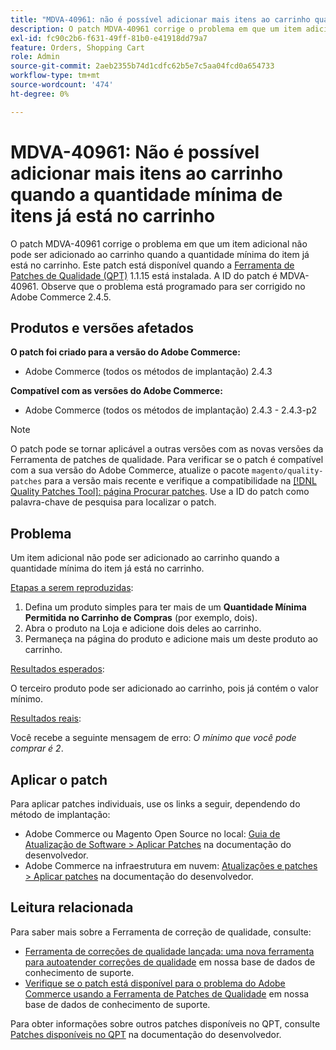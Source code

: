 ```yaml
---
title: "MDVA-40961: não é possível adicionar mais itens ao carrinho quando a quantidade mínima de itens já está no carrinho"
description: O patch MDVA-40961 corrige o problema em que um item adicional não pode ser adicionado ao carrinho quando a quantidade mínima do item já está no carrinho. Este patch está disponível quando a [Ferramenta de correções de qualidade (QPT)](/help/announcements/adobe-commerce-announcements/magento-quality-patches-released-new-tool-to-self-serve-quality-patches.md) 1.1.15 está instalada. A ID do patch é MDVA-40961. Observe que o problema está programado para ser corrigido no Adobe Commerce 2.4.5.
exl-id: fc90c2b6-f631-49ff-81b0-e41918dd79a7
feature: Orders, Shopping Cart
role: Admin
source-git-commit: 2aeb2355b74d1cdfc62b5e7c5aa04fcd0a654733
workflow-type: tm+mt
source-wordcount: '474'
ht-degree: 0%

---
```


# MDVA-40961: Não é possível adicionar mais itens ao carrinho quando a quantidade mínima de itens já está no carrinho

O patch MDVA-40961 corrige o problema em que um item adicional não pode ser adicionado ao carrinho quando a quantidade mínima do item já está no carrinho. Este patch está disponível quando a [Ferramenta de Patches de Qualidade (QPT)](/help/announcements/adobe-commerce-announcements/magento-quality-patches-released-new-tool-to-self-serve-quality-patches.md) 1.1.15 está instalada. A ID do patch é MDVA-40961. Observe que o problema está programado para ser corrigido no Adobe Commerce 2.4.5.

## Produtos e versões afetados

**O patch foi criado para a versão do Adobe Commerce:**

* Adobe Commerce (todos os métodos de implantação) 2.4.3

**Compatível com as versões do Adobe Commerce:**

* Adobe Commerce (todos os métodos de implantação) 2.4.3 - 2.4.3-p2

>[!NOTE]
>
>O patch pode se tornar aplicável a outras versões com as novas versões da Ferramenta de patches de qualidade. Para verificar se o patch é compatível com a sua versão do Adobe Commerce, atualize o pacote `magento/quality-patches` para a versão mais recente e verifique a compatibilidade na [[!DNL Quality Patches Tool]: página Procurar patches](https://experienceleague.adobe.com/tools/commerce-quality-patches/index.html). Use a ID do patch como palavra-chave de pesquisa para localizar o patch.

## Problema

Um item adicional não pode ser adicionado ao carrinho quando a quantidade mínima do item já está no carrinho.

<u>Etapas a serem reproduzidas</u>:

1. Defina um produto simples para ter mais de um **Quantidade Mínima Permitida no Carrinho de Compras** (por exemplo, dois).
1. Abra o produto na Loja e adicione dois deles ao carrinho.
1. Permaneça na página do produto e adicione mais um deste produto ao carrinho.

<u>Resultados esperados</u>:

O terceiro produto pode ser adicionado ao carrinho, pois já contém o valor mínimo.

<u>Resultados reais</u>:

Você recebe a seguinte mensagem de erro: *O mínimo que você pode comprar é 2*.

## Aplicar o patch

Para aplicar patches individuais, use os links a seguir, dependendo do método de implantação:

* Adobe Commerce ou Magento Open Source no local: [Guia de Atualização de Software > Aplicar Patches](https://experienceleague.adobe.com/en/docs/commerce-operations/tools/quality-patches-tool/usage) na documentação do desenvolvedor.
* Adobe Commerce na infraestrutura em nuvem: [Atualizações e patches > Aplicar patches](https://experienceleague.adobe.com/en/docs/commerce-cloud-service/user-guide/develop/upgrade/apply-patches) na documentação do desenvolvedor.

## Leitura relacionada

Para saber mais sobre a Ferramenta de correção de qualidade, consulte:

* [Ferramenta de correções de qualidade lançada: uma nova ferramenta para autoatender correções de qualidade](/help/announcements/adobe-commerce-announcements/magento-quality-patches-released-new-tool-to-self-serve-quality-patches.md) em nossa base de dados de conhecimento de suporte.
* [Verifique se o patch está disponível para o problema do Adobe Commerce usando a Ferramenta de Patches de Qualidade](/help/support-tools/patches-available-in-qpt-tool/check-patch-for-magento-issue-with-magento-quality-patches.md) em nossa base de dados de conhecimento de suporte.

Para obter informações sobre outros patches disponíveis no QPT, consulte [Patches disponíveis no QPT](https://experienceleague.adobe.com/tools/commerce-quality-patches/index.html) na documentação do desenvolvedor.
